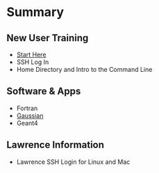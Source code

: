 # Summary

## New User Training

* [Start Here](README.md)
* SSH Log In
* Home Directory and Intro to the Command Line

## Software & Apps

* Fortran
* [Gaussian](gaussian.md)
* Geant4

## Lawrence Information

* Lawrence SSH Login for Linux and Mac

